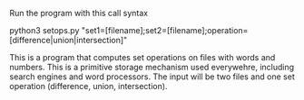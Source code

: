 Run the program with this call syntax

python3 setops.py "set1=[filename];set2=[filename];operation=[difference|union|intersection]"

This is a program that computes set operations on files with words and numbers. This is a primitive storage mechanism used everywehre, including search engines and word processors.
The input will be two files and one set operation (difference, union, intersection).
